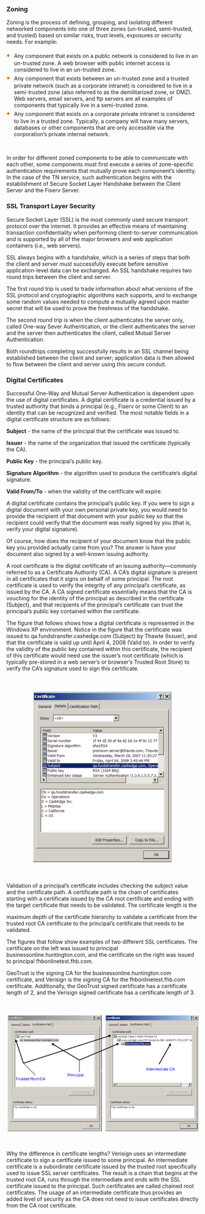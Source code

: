 
<!--

type: tab

titles: Zoning, SSL Transport Layer Security, Digital Certificates

-->

### Zoning

Zoning is the process of defining, grouping, and isolating different networked components into one of three zones (un-trusted, semi-trusted, and trusted) based on similar risks, trust levels, exposures or security needs. For example:

<div class="card-body">
<ul>
<li>Any component that exists on a public network is considered to live in an un-trusted zone. A web browser with public internet access is considered to live in an un-trusted zone.</li>

<li>Any component that exists between an un-trusted zone and a trusted private network (such as a corporate intranet) is considered to live in a semi-trusted zone (also referred to as the demilitarized zone, or DMZ). Web servers, email servers, and ftp servers are all examples of components that typically live in a semi-trusted zone.</li>

<li>Any component that exists on a corporate private intranet is considered to live in a trusted zone. Typically, a company will have many servers, databases or other components that are only accessible via the corporation’s private internal network.</li>
<ul>
</div>

<style>
    .card-body ul {
        list-style: none;
        padding-left: 20px;
    }
    .card-body ul li::before {
        content: "\2022";
        font-size: 1.5em;
        color: #f60;
        display: inline-block;
        width: 1em;
        margin-left: -1em;
    }
</style>

&nbsp;

In order for different zoned components to be able to communicate with each other, some components must first execute a series of zone-specific authentication requirements that mutually prove each component’s identity. In the case of the TN service, such authentication begins with the establishment of Secure Socket Layer Handshake between the Client Server and the Fiserv Server.

<!-- type: tab -->

### SSL Transport Layer Security

Secure Socket Layer (SSL) is the most commonly used secure transport protocol over the internet. It provides an effective means of maintaining transaction confidentiality when performing client-to-server communication and is supported by all of the major browsers and web application containers (i.e., web servers).

SSL always begins with a handshake, which is a series of steps that both the client and server must successfully execute before sensitive application-level data can be exchanged. An SSL handshake requires two round trips between the client and server.

The first round trip is used to trade information about what versions of the SSL protocol and cryptographic algorithms each supports, and to exchange some random values needed to compute a mutually agreed upon master secret that will be used to prove the freshness of the handshake.

The second round trip is when the client authenticates the server only, called One-way Sever Authentication, or the client authenticates the server and the server then authenticates the client, called Mutual Server Authentication.

Both roundtrips completing successfully results in an SSL channel being established between the client and server; application data is then allowed to flow between the client and server using this secure conduit.


<!-- type: tab -->


### Digital Certificates

Successful One-Way and Mutual Server Authentication is dependent upon the use of digital certificates. A digital certificate is a credential issued by a trusted authority that binds a principal (e.g., Fiserv or some Client) to an identity that can be recognized and verified. The most notable fields in a digital certificate structure are as follows:

<b>Subject</b> - the name of the principal that the certificate was issued to.

<b>Issuer</b> - the name of the organization that issued the certificate (typically the CA).

<b>Public Key</b> - the principal’s public key.

<b>Signature Algorithm</b> - the algorithm used to produce the certificate’s digital signature.

<b>Valid From/To</b> - when the validity of the certificate will expire.


A digital certificate contains the principal’s public key. If you were to sign a digital document with your own personal private key, you would need to provide the recipient of that document with your public key so that the recipient could verify that the document was really signed by you (that is, verify your digital signature).

Of course, how does the recipient of your document know that the public key you provided actually came from you? The answer is have your document also signed by a well-known issuing authority.

A root certificate is the digital certificate of an issuing authority—commonly referred to as a Certificate Authority (CA). A CA’s digital signature is present in all certificates that it signs on behalf of some principal. The root certificate is used to verify the integrity of any principal’s certificate, as issued by the CA. A CA signed certificate essentially means that the CA is vouching for the identity of the principal as described in the certificate (Subject), and that recipients of the principal’s certificate can trust the principal’s public key contained within the certificate.

The figure that follows shows how a digital certificate is represented in the Windows XP environment. Notice in the figure that the certificate was issued to qa.fundstransfer.cashedge.com (Subject) by Thawte (Issuer), and that the certificate is valid up until April 4, 2008 (Valid to). In order to verify the validity of the public key contained within this certificate, the recipient of this certificate would need use the issuer’s root certificate (which is typically pre-stored in a web server’s or browser’s Trusted Root Store) to verify the CA’s signature used to sign this certificate.

&nbsp;

<center>

![image](../../../assets/images/digital.png)

</center>

&nbsp;

Validation of a principal’s certificate includes checking the subject value and the certificate path. A certificate path is the chain of certificates starting with a certificate issued by the CA root certificate and ending with the target certificate that needs to be validated. The certificate length is the

maximum depth of the certificate hierarchy to validate a certificate from the trusted root CA certificate to the principal’s certificate that needs to be validated.

The figures that follow show examples of two different SSL certificates. The certificate on the left was issued to principal businessonline.huntington.com, and the certificate on the right was issued to principal fhbonlinetest.fhb.com.

GeoTrust is the signing CA for the businessonline.huntington.com certificate, and Verisign is the signing CA for the fhbonlinetest.fhb.com certificate. Additionally, the GeoTrust signed certificate has a certificate length of 2, and the Verisign signed certificate has a certificate length of 3.

&nbsp;

<center>

![image](../../../assets/images/digital-2.png)

</center>

&nbsp;

Why the difference in certificate lengths? Verisign uses an intermediate certificate to sign a certificate issued to some principal. An intermediate certificate is a subordinate certificate issued by the trusted root specifically used to issue SSL server certificates. The result is a chain that begins at the trusted root CA, runs through the intermediate and ends with the SSL certificate issued to the principal. Such certificates are called chained root certificates. The usage of an intermediate certificate thus provides an added level of security as the CA does not need to issue certificates directly from the CA root certificate.

<!-- type: tab-end -->